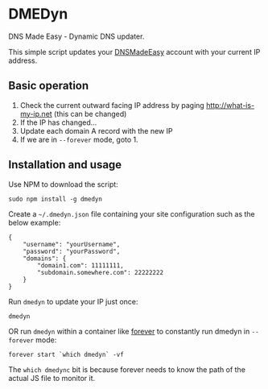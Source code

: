 DMEDyn
======
DNS Made Easy - Dynamic DNS updater.

This simple script updates your [DNSMadeEasy](http://dnsmadeeasy.com) account with your current IP address.


Basic operation
---------------

1. Check the current outward facing IP address by paging http://what-is-my-ip.net (this can be changed)
2. If the IP has changed...
3. Update each domain A record with the new IP
4. If we are in `--forever` mode, goto 1.


Installation and usage
----------------------
Use NPM to download the script:

	sudo npm install -g dmedyn

Create a `~/.dmedyn.json` file containing your site configuration such as the below example:

	{
		"username": "yourUsername",
		"password": "yourPassword",
		"domains": {
			"domain1.com": 11111111,
			"subdomain.somewhere.com": 22222222
		}
	}

Run `dmedyn` to update your IP just once:

	dmedyn

OR run `dmedyn` within a container like [forever](https://github.com/foreverjs/forever) to constantly run dmedyn in `--forever` mode:

	forever start `which dmedyn` -vf

The `which dmedync` bit is because forever needs to know the path of the actual JS file to monitor it.
